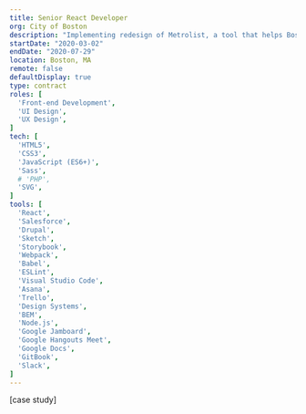 ```yaml
---
title: Senior React Developer
org: City of Boston
description: "Implementing redesign of Metrolist, a tool that helps Boston residents search for affordable housing"
startDate: "2020-03-02"
endDate: "2020-07-29"
location: Boston, MA
remote: false
defaultDisplay: true
type: contract
roles: [
  'Front-end Development',
  'UI Design',
  'UX Design',
]
tech: [
  'HTML5',
  'CSS3',
  'JavaScript (ES6+)',
  'Sass',
  # 'PHP',
  'SVG',
]
tools: [
  'React',
  'Salesforce',
  'Drupal',
  'Sketch',
  'Storybook',
  'Webpack',
  'Babel',
  'ESLint',
  'Visual Studio Code',
  'Asana',
  'Trello',
  'Design Systems',
  'BEM',
  'Node.js',
  'Google Jamboard',
  'Google Hangouts Meet',
  'Google Docs',
  'GitBook',
  'Slack',
]
---
```


[case study]